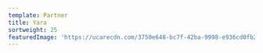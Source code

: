 ```yaml
---
template: Partner
title: Yara
sortweight: 25
featuredImage: 'https://ucarecdn.com/3750e648-bc7f-42ba-9998-e936cd0fb2f9/'
---
```


